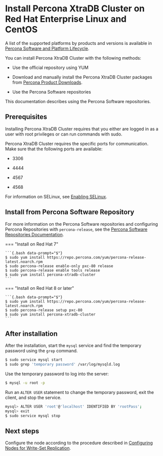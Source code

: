 # Install Percona XtraDB Cluster on Red Hat Enterprise Linux and CentOS

A list of the supported platforms by products and versions
is available in [Percona Software and Platform Lifecycle](https://www.percona.com/services/policies/percona-software-platform-lifecycle#mysql).

You can install Percona XtraDB Cluster with the following methods:

* Use the official repository using YUM

* Download and manually install the Percona XtraDB Cluster packages from [Percona Product Downloads](http://www.percona.com/downloads/Percona-XtraDB-Cluster-80/LATEST/).

* Use the Percona Software repositories 

This documentation describes using the Percona Software repositories.

## Prerequisites

Installing Percona XtraDB Cluster requires that you either are logged in as a user with root privileges or can run commands with sudo.

 Percona XtraDB Cluster requires the specific ports for communication. Make sure that the following ports are available:

* 3306

* 4444

* 4567

* 4568

For information on SELinux, see [Enabling SELinux](../security/selinux.md#selinux).

## Install from Percona Software Repository

For more information on the Percona Software repositories and configuring Percona Repositories with `percona-release`, see the [Percona Software Repositories Documentation](https://docs.percona.com/percona-software-repositories/index.html).

=== "Install on Red Hat 7"

    ```{.bash data-prompt="$"}
    $ sudo yum install https://repo.percona.com/yum/percona-release-latest.noarch.rpm
    $ sudo percona-release enable-only pxc-80 release
    $ sudo percona-release enable tools release
    $ sudo yum install percona-xtradb-cluster
    ```

=== "Install on Red Hat 8 or later"

    ```{.bash data-prompt="$"}
    $ sudo yum install https://repo.percona.com/yum/percona-release-latest.noarch.rpm
    $ sudo percona-release setup pxc-80
    $ sudo yum install percona-xtradb-cluster
    ```

## After installation

After the installation, start the `mysql` service and find the temporary password using the `grep` command. 

```{.bash data-prompt="$"}
$ sudo service mysql start
$ sudo grep 'temporary password' /var/log/mysqld.log
```

Use the temporary password to log into the server:

```{.bash data-prompt="$"}
$ mysql -u root -p
```

Run an `ALTER USER` statement to change the temporary password, exit the client, and stop the service.

```{.bash data-prompt="$"}
mysql> ALTER USER 'root'@'localhost' IDENTIFIED BY 'rootPass';
mysql> exit
$ sudo service mysql stop
```


## Next steps

Configure the node according to the procedure described in [Configuring Nodes for Write-Set Replication](../configure.md#configure).
